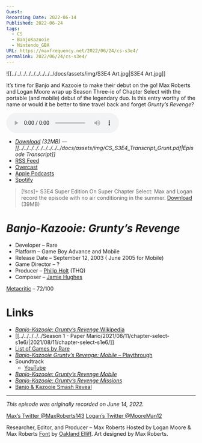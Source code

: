 ```yaml
---
Guest: 
Recording Date: 2022-06-14
Published: 2022-06-24
tags:
  - CS
  - BanjoKazooie
  - Nintendo_GBA
URL: https://maxfrequency.net/2022/06/24/cs-s3e4/
permalink: 2022/06/24/cs-s3e4/
---
```

![[../../../../../../../../../docs/assets/img/S3E4 Art.jpg|S3E4 Art.jpg]]

It’s time for Banjo and Kazooie to make their debut on the go! Max Roberts and Logan Moore wrap up Season Three-ie of Chapter Select with the portable (and mobile) debut of the legendary duo. Is this entry worthy of the name or would it be better to time travel back and forget *Grunty’s Revenge*?

<audio controls>
  <source src="https://traffic.libsyn.com/chapterselectpod/CS_S3E4_Final.mp3">
</audio>

- *[Download](https://traffic.libsyn.com/chapterselectpod/CS_S3E4_Final.mp3) (32MB)  — [[../../../../../../../../../docs/assets/img/CS_S3E4_Transcript_Grunt.pdf|Episode Transcript]]*
- [RSS Feed](https://chapterselectpod.libsyn.com/rss)
- [Overcast](https://overcast.fm/itunes1568777352/chapter-select)
- [Apple Podcasts](https://podcasts.apple.com/us/podcast/chapter-select/id1568777352)
- [Spotify](https://open.spotify.com/show/4f1TLZXbwtSX7uHROe9KlS)

> [!scs]+ S3E4 Super Edition
> On Super Chapter Select: Max and Logan record the episode with no air conditioning in the summer.
> [Download](https://traffic.libsyn.com/chapterselectpod/CS_S3E4_Member_Edition.mp3) (39MB)


# *Banjo-Kazooie: Grunty’s Revenge*

- Developer – Rare
- Platform – Game Boy Advance and Mobile
- Release Date – September 12, 2003 ( June 2005 for Mobile)
- Game Director – ?
- Producer – [Philip Holt](https://www.mobygames.com/developer/sheet/view/developerId,7472/) (THQ)
- Composer – [Jamie Hughes](https://nintendo.fandom.com/wiki/Jamie_Hughes)

[Metacritic](https://www.metacritic.com/game/game-boy-advance/banjo-kazooie-gruntys-revenge) – 72/100
# Links

- [*Banjo-Kazooie: Grunty’s Revenge* Wikipedia](https://en.wikipedia.org/wiki/Banjo-Kazooie:_Grunty%27s_Revenge)
- [[../../../../../Season 1 - Paper Mario/2021/08/11/chapter-select-s1e6/|2021/08/11/chapter-select-s1e6/]]
- [List of Games by Rare](https://en.wikipedia.org/wiki/List_of_video_games_developed_by_Rare)
- [*Banjo-Kazooie Grunty’s Revenge: Mobile* – Playthrough](https://youtu.be/0_CuLPGBMSc)
- Soundtrack
	- [YouTube](https://youtube.com/playlist?list=PLu0fouVDrRZP0po7yrJUdfKOo4QY6N0lg)
- [*Banjo-Kazooie: Grunty’s Revenge Mobile*](https://banjokazooie.fandom.com/wiki/Banjo-Kazooie:_Grunty%27s_Revenge_Mobile)
- *[Banjo-Kazooie: Grunty’s Revenge Missions](https://banjokazooie.fandom.com/wiki/Banjo-Kazooie:_Grunty%27s_Revenge_Missions)*
- [Banjo & Kazooie Smash Reveal](https://youtu.be/HP8NiQj4TEg)

---
*This episode was originally recorded on June 14, 2022.*

[Max’s Twitter @MaxRoberts143](https://www.twitter.com/maxroberts143)
[Logan’s Twitter @MooreMan12](https://www.twitter.com/mooreman12)

Researcher, Editor, and Producer – Max Roberts
Hosted by Logan Moore & Max Roberts
[Font](https://www.reddit.com/r/BanjoKazooie/comments/etfrrz/i_tried_to_recreate_the_banjotooie_font_you_guys/) by [Oakland Elliff](https://twitter.com/oakieland). Art designed by Max Roberts.